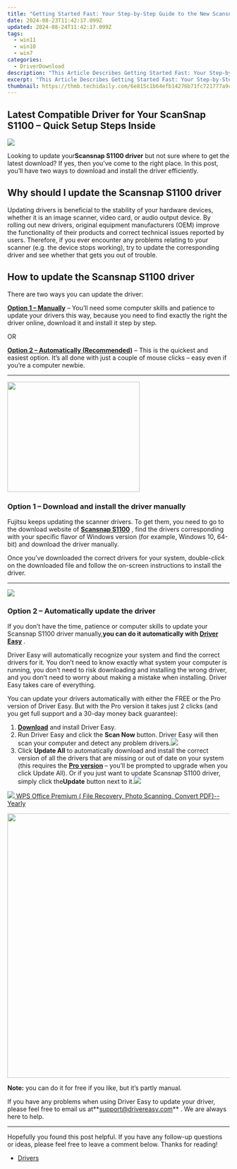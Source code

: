 ```yaml
---
title: "Getting Started Fast: Your Step-by-Step Guide to the New Scansnap S1100 Driver Setup"
date: 2024-08-23T11:42:17.099Z
updated: 2024-08-24T11:42:17.099Z
tags:
  - win11
  - win10
  - win7
categories:
  - DriverDownload
description: "This Article Describes Getting Started Fast: Your Step-by-Step Guide to the New Scansnap S1100 Driver Setup"
excerpt: "This Article Describes Getting Started Fast: Your Step-by-Step Guide to the New Scansnap S1100 Driver Setup"
thumbnail: https://thmb.techidaily.com/6e815c1b64efb14276b71fc721777a9cc6b2edabdceffdbe6557dc25c31661ee.jpg
---
```


## Latest Compatible Driver for Your ScanSnap S1100 – Quick Setup Steps Inside

![](https://images.drivereasy.com/wp-content/uploads/2019/09/image-1034.png)

 Looking to update your**Scansnap S1100 driver** but not sure where to get the latest download? If yes, then you’ve come to the right place. In this post, you’ll have two ways to download and install the driver efficiently.

## Why should I update the Scansnap S1100 driver

 Updating drivers is beneficial to the stability of your hardware devices, whether it is an image scanner, video card, or audio output device. By rolling out new drivers, original equipment manufacturers (OEM) improve the functionality of their products and correct technical issues reported by users. Therefore, if you ever encounter any problems relating to your scanner (e.g. the device stops working), try to update the corresponding driver and see whether that gets you out of trouble.

## How to update the Scansnap S1100 driver

There are two ways you can update the driver:

**[Option 1 – Manually](https://tools.techidaily.com/drivereasy/download/)**  – You’ll need some computer skills and patience to update your drivers this way, because you need to find exactly the right the driver online, download it and install it step by step.

OR

**[Option 2 – Automatically (Recommended)](https://www.drivereasy.com/knowledge/update-scansnap-s1100-driver-quickly-easily/#option2)**  – This is the quickest and easiest option. It’s all done with just a couple of mouse clicks – easy even if you’re a computer newbie.

---

<!-- affiliate ads begin -->
<a href="https://godlikehost.sjv.io/c/5597632/1920047/21774" target="_top" id="1920047"><img src="//a.impactradius-go.com/display-ad/21774-1920047" border="0" alt="" width="300" height="250"/></a><img height="0" width="0" src="https://imp.pxf.io/i/5597632/1920047/21774" style="position:absolute;visibility:hidden;" border="0" />
<!-- affiliate ads end -->
### **Option 1 – Download and install the driver manually**

 Fujitsu keeps updating the scanner drivers. To get them, you need to go to the download website of **[Scansnap S1100](https://www.fujitsu.com/global/support/products/computing/peripheral/scanners/scansnap/software/s1100.html)**  , find the drivers corresponding with your specific flavor of Windows version (for example, Windows 10, 64-bit) and download the driver manually.

 Once you’ve downloaded the correct drivers for your system, double-click on the downloaded file and follow the on-screen instructions to install the driver.

---

<!-- affiliate ads begin -->
<a href="https://store.massmailsoftware.com/order/checkout.php?PRODS=2069351&QTY=1&AFFILIATE=108875&CART=1"><img src="https://secure.avangate.com/images/merchant/dc87c13749315c7217cdc4ac692e704c/banera_for_partners-24_%282%29.jpg" border="0"></a>
<!-- affiliate ads end -->
### Option 2 – Automatically update the driver

 If you don’t have the time, patience or computer skills to update your Scansnap S1100 driver manually,**you can do it automatically with** **[Driver Easy](https://tools.techidaily.com/drivereasy/download/)**  .

 Driver Easy will automatically recognize your system and find the correct drivers for it. You don’t need to know exactly what system your computer is running, you don’t need to risk downloading and installing the wrong driver, and you don’t need to worry about making a mistake when installing. Driver Easy takes care of everything.

 You can update your drivers automatically with either the FREE or the Pro version of Driver Easy. But with the Pro version it takes just 2 clicks (and you get full support and a 30-day money back guarantee):

1. **[Download](https://tools.techidaily.com/drivereasy/download/)**  and install Driver Easy.
2. Run Driver Easy and click the **Scan Now** button. Driver Easy will then scan your computer and detect any problem drivers.![](https://images.drivereasy.com/wp-content/uploads/2019/08/2019-08-19_18-00-07-1.jpg)
3. Click **Update All** to automatically download and install the correct version of all the drivers that are missing or out of date on your system (this requires the **[Pro version](https://tools.techidaily.com/drivereasy/download/)**  – you’ll be prompted to upgrade when you click Update All). Or if you just want to update Scansnap S1100 driver, simply click the**Update**  button next to it.![](https://images.drivereasy.com/wp-content/uploads/2019/09/2019-09-30_16-50-34.jpg)
<!-- affiliate ads begin -->
<a href="https://secure.2checkout.com/order/checkout.php?PRODS=38729081&QTY=1&AFFILIATE=108875&CART=1"><img src="https://website-prod.cache.wpscdn.com/img/wps-office-pdf-editor-1x.890dbda.png" border="0">
WPS Office Premium ( File Recovery, Photo Scanning, Convert PDF)--Yearly</a>
<!-- affiliate ads end -->

<!-- affiliate ads begin -->
<a href="https://turtlebeacheu.sjv.io/c/5597632/1996818/23722" target="_top" id="1996818"><img src="//a.impactradius-go.com/display-ad/23722-1996818" border="0" alt="" width="600" height="600"/></a><img height="0" width="0" src="https://imp.pxf.io/i/5597632/1996818/23722" style="position:absolute;visibility:hidden;" border="0" />
<!-- affiliate ads end -->
**Note:** you can do it for free if you like, but it’s partly manual.

 If you have any problems when using Driver Easy to update your driver, please feel free to email us at**<support@drivereasy.com>** . We are always here to help.

---

 Hopefully you found this post helpful. If you have any follow-up questions or ideas, please feel free to leave a comment below. Thanks for reading!

* [Drivers](https://tools.techidaily.com/drivereasy/download/)

<ins class="adsbygoogle"
     style="display:block"
     data-ad-format="autorelaxed"
     data-ad-client="ca-pub-7571918770474297"
     data-ad-slot="1223367746"></ins>



<ins class="adsbygoogle"
     style="display:block"
     data-ad-client="ca-pub-7571918770474297"
     data-ad-slot="8358498916"
     data-ad-format="auto"
     data-full-width-responsive="true"></ins>


